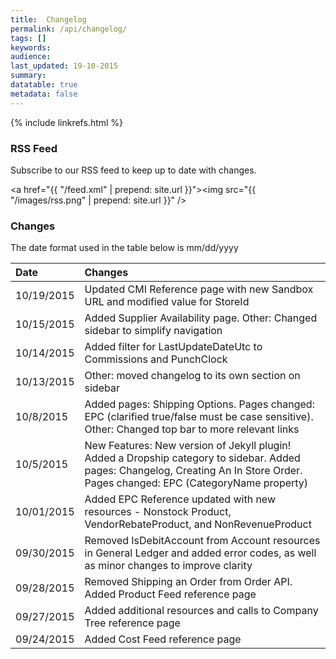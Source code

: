```yaml
---
title:  Changelog
permalink: /api/changelog/
tags: []
keywords: 
audience: 
last_updated: 19-10-2015
summary: 
datatable: true
metadata: false
---
```


{% include linkrefs.html %}

<script>

  $(document).ready(function() {
      $('table').DataTable({
          'info': false,
          'pagingType': 'simple',
          'order': [[0, 'desc']],
          'columns': [
              { 'width': '15%' },
              { 'width': '85%' }
          ]
      });
    });

</script>

### RSS Feed

Subscribe to our RSS feed to keep up to date with changes.

<a href="{{ "/feed.xml" | prepend: site.url }}"><img src="{{ "/images/rss.png" | prepend: site.url }}" /></a>

### Changes

The date format used in the table below is mm/dd/yyyy

| Date | Changes |
|:-----|:--------|
| 10/19/2015 | Updated CMI Reference page with new Sandbox URL and modified value for StoreId |
| 10/15/2015 | Added Supplier Availability page. Other: Changed sidebar to simplify navigation |
| 10/14/2015 | Added filter for LastUpdateDateUtc to Commissions and PunchClock |
| 10/13/2015 | Other: moved changelog to its own section on sidebar |
| 10/8/2015 | Added pages: Shipping Options. Pages changed: EPC (clarified true/false must be case sensitive). Other: Changed top bar to more relevant links |
| 10/5/2015 | New Features: New version of Jekyll plugin! Added a Dropship category to sidebar. Added pages: Changelog, Creating An In Store Order. Pages changed: EPC (CategoryName property) |  
| 10/01/2015 | Added EPC Reference updated with new resources - Nonstock Product, VendorRebateProduct, and NonRevenueProduct |
| 09/30/2015 | Removed IsDebitAccount from Account resources in General Ledger and added error codes, as well as minor changes to improve clarity |
| 09/28/2015 | Removed Shipping an Order from Order API. Added Product Feed reference page |
| 09/27/2015 | Added additional resources and calls to Company Tree reference page |
| 09/24/2015 | Added Cost Feed reference page | 